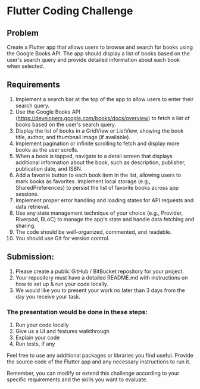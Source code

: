 
# Flutter Coding Challenge

## Problem
Create a Flutter app that allows users to browse and search for books using the Google Books API. The app should display a list of books based on the user's search query and provide detailed information about each book when selected.

## Requirements
1. Implement a search bar at the top of the app to allow users to enter their search query.
2. Use the Google Books API (https://developers.google.com/books/docs/overview) to fetch a list of books based on the user's search query.
3. Display the list of books in a GridView or ListView, showing the book title, author, and thumbnail image (if available).
4. Implement pagination or infinite scrolling to fetch and display more books as the user scrolls.
5. When a book is tapped, navigate to a detail screen that displays additional information about the book, such as description, publisher, publication date, and ISBN.
6. Add a favorite button to each book item in the list, allowing users to mark books as favorites. Implement local storage (e.g., SharedPreferences) to persist the list of favorite books across app sessions.
7. Implement proper error handling and loading states for API requests and data retrieval.
8. Use any state management technique of your choice (e.g., Provider, Riverpod, BLoC) to manage the app's state and handle data fetching and sharing.
9. The code should be well-organized, commented, and readable.
10. You should use Git for version control.

## Submission:
1. Please create a public GitHub / BitBucket repository for your project.
2. Your repository must have a detailed README.md with instructions on how to set up & run your code locally.
3. We would like you to present your work no later than 3 days from the day you receive your task.

### The presentation would be done in these steps:

1. Run your code locally
2. Give us a UI and features walkthrough
3. Explain your code
4. Run tests, if any


Feel free to use any additional packages or libraries you find useful. Provide the source code of the Flutter app and any necessary instructions to run it.

Remember, you can modify or extend this challenge according to your specific requirements and the skills you want to evaluate.
